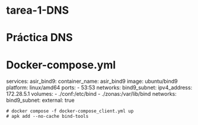 # tarea-1-DNS
# Práctica DNS

# Docker-compose.yml

services:
  asir_bind9:
    container_name: asir_bind9
    image: ubuntu/bind9
    platform: linux/amd64
    ports:
      - 53:53
    networks:
      bind9_subnet:
        ipv4_address: 172.28.5.1
    volumes:
      - ./conf:/etc/bind
      - ./zonas:/var/lib/bind
networks:
  bind9_subnet:
    external: true

    # docker compose -f docker-compose_client.yml up
    # apk add --no-cache bind-tools
